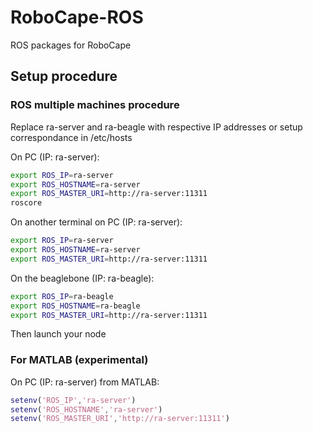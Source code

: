 # RoboCape-ROS

ROS packages for RoboCape

## Setup procedure

### ROS multiple machines procedure

Replace ra-server and ra-beagle with respective IP addresses or setup correspondance in /etc/hosts

On PC (IP: ra-server):
```bash
export ROS_IP=ra-server
export ROS_HOSTNAME=ra-server
export ROS_MASTER_URI=http://ra-server:11311
roscore
```

On another terminal on PC (IP: ra-server):
```bash
export ROS_IP=ra-server
export ROS_HOSTNAME=ra-server
export ROS_MASTER_URI=http://ra-server:11311
```

On the beaglebone (IP: ra-beagle):
```bash
export ROS_IP=ra-beagle
export ROS_HOSTNAME=ra-beagle
export ROS_MASTER_URI=http://ra-server:11311
```
Then launch your node


### For MATLAB (experimental)

On PC (IP: ra-server) from MATLAB:
```matlab
setenv('ROS_IP','ra-server')
setenv('ROS_HOSTNAME','ra-server')
setenv('ROS_MASTER_URI','http://ra-server:11311')
```
